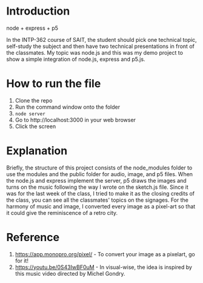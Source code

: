 # Introduction
node + express + p5

In the INTP-362 course of SAIT, the student should pick one technical topic, self-study the subject and then have two technical presentations in front of the classmates.
My topic was node.js and this was my demo project to show a simple integration of node.js, express and p5.js.

# How to run the file
1. Clone the repo
2. Run the command window onto the folder
3. <code>node server</code>
4. Go to http://localhost:3000 in your web browser
5. Click the screen

# Explanation
Briefly, the structure of this project consists of the node_modules folder to use the modules and the public folder for audio, image, and p5 files.
When the node.js and express implement the server, p5 draws the images and turns on the music following the way I wrote on the sketch.js file.
Since it was for the last week of the class, I tried to make it as the closing credits of the class, you can see all the classmates' topics on the signages.
For the harmony of music and image, I converted every image as a pixel-art so that it could give the reminiscence of a retro city.

# Reference
1. https://app.monopro.org/pixel/ - To convert your image as a pixelart, go for it!
2. https://youtu.be/0S43IwBF0uM - In visual-wise, the idea is inspired by this music video directed by Michel Gondry.

